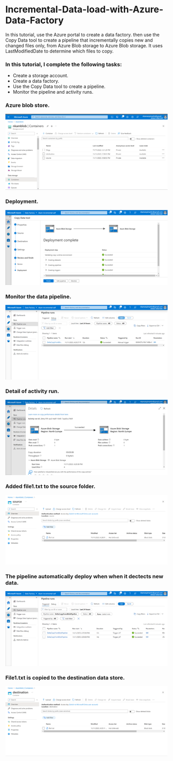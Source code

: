 # Incremental-Data-load-with-Azure-Data-Factory
In this tutorial, use the Azure portal to create a data factory. then use the Copy Data tool to create a pipeline that incrementally copies new and changed files only, from Azure Blob storage to Azure Blob storage. It uses LastModifiedDate to determine which files to copy.

### In this tutorial, I complete the following tasks:

- Create a storage account.
- Create a data factory.
- Use the Copy Data tool to create a pipeline.
- Monitor the pipeline and activity runs.

### Azure blob store.
![Azure blob store](https://github.com/Nkamanyi/Incremental-Data-load-with-Azure-Data-Factory/blob/main/Azure%20blob%20store.png)

### Deployment.
![Deployment](https://github.com/Nkamanyi/Incremental-Data-load-with-Azure-Data-Factory/blob/main/Deployment.png)

### Monitor the data pipeline.
![Monitor the data pipeline](https://github.com/Nkamanyi/Incremental-Data-load-with-Azure-Data-Factory/blob/main/Monitor%20the%20data%20pipeline..png)

### Detail of activity run.
![Detail of activity run](https://github.com/Nkamanyi/Incremental-Data-load-with-Azure-Data-Factory/blob/main/Detail%20of%20activity%20run.png)

### Added file1.txt to the source folder.
![Added file1.txt to the source folder](https://github.com/Nkamanyi/Incremental-Data-load-with-Azure-Data-Factory/blob/main/Added%20file1.txt%20to%20the%20source%20folder.png)

### The pipeline automatically deploy when when it dectects new data.
![The pipeline automatically deploy when when it dectects new data](https://github.com/Nkamanyi/Incremental-Data-load-with-Azure-Data-Factory/blob/main/The%20pipeline%20automatically%20deploy%20when%20when%20it%20dectects%20new%20data..png)

### File1.txt is copied to the destination data store.
![file1.txt is copied to the destination data store](https://github.com/Nkamanyi/Incremental-Data-load-with-Azure-Data-Factory/blob/main/file1.txt%20is%20copied%20to%20the%20destination%20data%20store.png)

